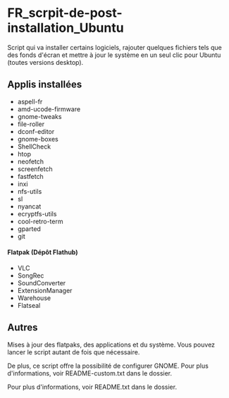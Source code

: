 # FR_scrpit-de-post-installation_Ubuntu
Script qui va installer certains logiciels, rajouter quelques fichiers tels que des fonds d'écran et mettre à jour le système en un seul clic pour Ubuntu (toutes versions desktop).

## Applis installées

- aspell-fr 
- amd-ucode-firmware 
- gnome-tweaks 
- file-roller 
- dconf-editor 
- gnome-boxes 
- ShellCheck 
- htop 
- neofetch 
- screenfetch 
- fastfetch 
- inxi 
- nfs-utils 
- sl 
- nyancat 
- ecryptfs-utils 
- cool-retro-term 
- gparted 
- git

#### Flatpak (Dépôt Flathub)

- VLC 
- SongRec 
- SoundConverter 
- ExtensionManager
- Warehouse
- Flatseal

## Autres

Mises à jour des flatpaks, des applications et du système. Vous pouvez lancer le script autant de fois que nécessaire.

De plus, ce script offre la possibilité de configurer GNOME. Pour plus d'informations, voir README-custom.txt dans le dossier.

Pour plus d'informations, voir README.txt dans le dossier.
